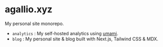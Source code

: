 # agallio.xyz

My personal site monorepo.

- `analytics` : My self-hosted analytics using [umami](https://umami.is/).
- `blog` : My personal site & blog built with Next.js, Tailwind CSS & MDX.
